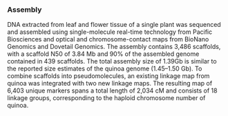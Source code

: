 ### Assembly

DNA extracted from leaf and flower tissue of a single plant was sequenced and assembled using single-molecule real-time technology from Pacific Biosciences and optical and chromosome-contact maps from BioNano Genomics and Dovetail Genomics. The assembly contains 3,486 scaffolds, with a scaffold N50 of 3.84 Mb and 90% of the assembled genome contained in 439 scaffolds. The total assembly size of 1.39Gb is similar to the reported size estimates of the quinoa genome (1.45–1.50 Gb). To combine scaffolds into pseudomolecules, an existing linkage map from quinoa was integrated with two new linkage maps. The resulting map of 6,403 unique markers spans a total length of 2,034 cM and consists of 18 linkage groups, corresponding to the haploid chromosome number of quinoa. 
